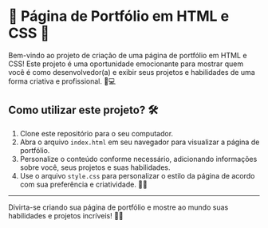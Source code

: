 # 🚀 Página de Portfólio em HTML e CSS 🎨

Bem-vindo ao projeto de criação de uma página de portfólio em HTML e CSS! Este projeto é uma oportunidade emocionante para mostrar quem você é como desenvolvedor(a) e exibir seus projetos e habilidades de uma forma criativa e profissional. 💼💻


## Como utilizar este projeto? 🛠️

1. Clone este repositório para o seu computador.
2. Abra o arquivo `index.html` em seu navegador para visualizar a página de portfólio.
3. Personalize o conteúdo conforme necessário, adicionando informações sobre você, seus projetos e suas habilidades.
4. Use o arquivo `style.css` para personalizar o estilo da página de acordo com sua preferência e criatividade. 🎨✨

---

Divirta-se criando sua página de portfólio e mostre ao mundo suas habilidades e projetos incríveis! 💪✨
